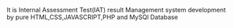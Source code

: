
It is Internal Assessment Test(IAT) result Management system development by pure HTML,CSS,JAVASCRIPT,PHP and MySQl Database
